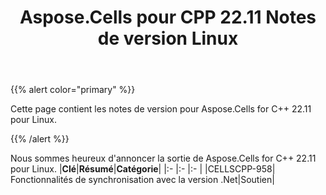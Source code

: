 ﻿---
title: Aspose.Cells pour CPP 22.11 Notes de version Linux
type: docs
weight: 2
url: /fr/cpp/aspose-cells-for-cpp-22-11-release-notes-linux/
---
{{% alert color="primary" %}}

Cette page contient les notes de version pour Aspose.Cells for C++ 22.11 pour Linux.

{{% /alert %}}

Nous sommes heureux d'annoncer la sortie de Aspose.Cells for C++ 22.11 pour Linux.
|**Clé**|**Résumé**|**Catégorie**|
|:- |:- |:- |
|CELLSCPP-958| Fonctionnalités de synchronisation avec la version .Net|Soutien|


